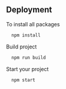 ## Deployment

To install all packages

```bash
  npm install 
```

Build project
```bash
  npm run build
```

Start your project
```bash
  npm start
```
